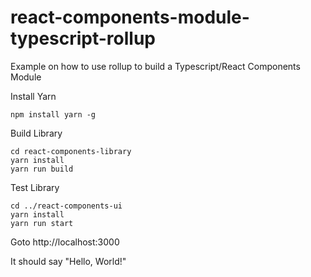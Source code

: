 # react-components-module-typescript-rollup
Example on how to use rollup to build a Typescript/React Components Module 

Install Yarn
```
npm install yarn -g
```

Build Library
```
cd react-components-library
yarn install
yarn run build
```

Test Library
```
cd ../react-components-ui
yarn install
yarn run start
```

Goto http://localhost:3000

It should say "Hello, World!"



